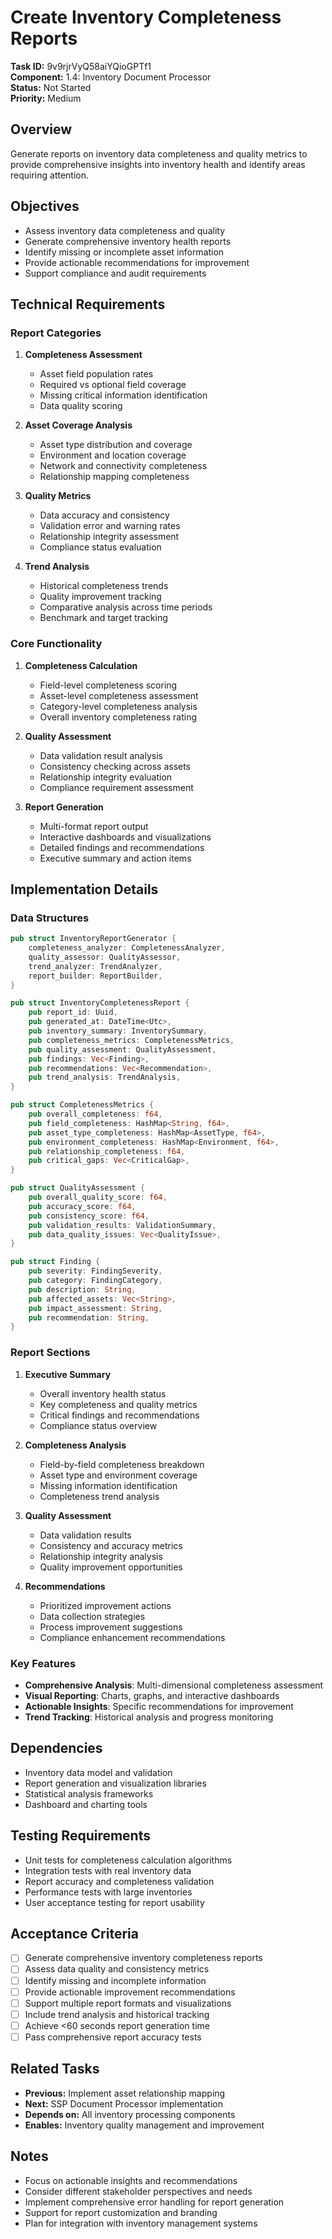 # Create Inventory Completeness Reports

**Task ID:** 9v9rjrVyQ58aiYQioGPTf1  
**Component:** 1.4: Inventory Document Processor  
**Status:** Not Started  
**Priority:** Medium  

## Overview

Generate reports on inventory data completeness and quality metrics to provide comprehensive insights into inventory health and identify areas requiring attention.

## Objectives

- Assess inventory data completeness and quality
- Generate comprehensive inventory health reports
- Identify missing or incomplete asset information
- Provide actionable recommendations for improvement
- Support compliance and audit requirements

## Technical Requirements

### Report Categories
1. **Completeness Assessment**
   - Asset field population rates
   - Required vs optional field coverage
   - Missing critical information identification
   - Data quality scoring

2. **Asset Coverage Analysis**
   - Asset type distribution and coverage
   - Environment and location coverage
   - Network and connectivity completeness
   - Relationship mapping completeness

3. **Quality Metrics**
   - Data accuracy and consistency
   - Validation error and warning rates
   - Relationship integrity assessment
   - Compliance status evaluation

4. **Trend Analysis**
   - Historical completeness trends
   - Quality improvement tracking
   - Comparative analysis across time periods
   - Benchmark and target tracking

### Core Functionality
1. **Completeness Calculation**
   - Field-level completeness scoring
   - Asset-level completeness assessment
   - Category-level completeness analysis
   - Overall inventory completeness rating

2. **Quality Assessment**
   - Data validation result analysis
   - Consistency checking across assets
   - Relationship integrity evaluation
   - Compliance requirement assessment

3. **Report Generation**
   - Multi-format report output
   - Interactive dashboards and visualizations
   - Detailed findings and recommendations
   - Executive summary and action items

## Implementation Details

### Data Structures
```rust
pub struct InventoryReportGenerator {
    completeness_analyzer: CompletenessAnalyzer,
    quality_assessor: QualityAssessor,
    trend_analyzer: TrendAnalyzer,
    report_builder: ReportBuilder,
}

pub struct InventoryCompletenessReport {
    pub report_id: Uuid,
    pub generated_at: DateTime<Utc>,
    pub inventory_summary: InventorySummary,
    pub completeness_metrics: CompletenessMetrics,
    pub quality_assessment: QualityAssessment,
    pub findings: Vec<Finding>,
    pub recommendations: Vec<Recommendation>,
    pub trend_analysis: TrendAnalysis,
}

pub struct CompletenessMetrics {
    pub overall_completeness: f64,
    pub field_completeness: HashMap<String, f64>,
    pub asset_type_completeness: HashMap<AssetType, f64>,
    pub environment_completeness: HashMap<Environment, f64>,
    pub relationship_completeness: f64,
    pub critical_gaps: Vec<CriticalGap>,
}

pub struct QualityAssessment {
    pub overall_quality_score: f64,
    pub accuracy_score: f64,
    pub consistency_score: f64,
    pub validation_results: ValidationSummary,
    pub data_quality_issues: Vec<QualityIssue>,
}

pub struct Finding {
    pub severity: FindingSeverity,
    pub category: FindingCategory,
    pub description: String,
    pub affected_assets: Vec<String>,
    pub impact_assessment: String,
    pub recommendation: String,
}
```

### Report Sections
1. **Executive Summary**
   - Overall inventory health status
   - Key completeness and quality metrics
   - Critical findings and recommendations
   - Compliance status overview

2. **Completeness Analysis**
   - Field-by-field completeness breakdown
   - Asset type and environment coverage
   - Missing information identification
   - Completeness trend analysis

3. **Quality Assessment**
   - Data validation results
   - Consistency and accuracy metrics
   - Relationship integrity analysis
   - Quality improvement opportunities

4. **Recommendations**
   - Prioritized improvement actions
   - Data collection strategies
   - Process improvement suggestions
   - Compliance enhancement recommendations

### Key Features
- **Comprehensive Analysis**: Multi-dimensional completeness assessment
- **Visual Reporting**: Charts, graphs, and interactive dashboards
- **Actionable Insights**: Specific recommendations for improvement
- **Trend Tracking**: Historical analysis and progress monitoring

## Dependencies

- Inventory data model and validation
- Report generation and visualization libraries
- Statistical analysis frameworks
- Dashboard and charting tools

## Testing Requirements

- Unit tests for completeness calculation algorithms
- Integration tests with real inventory data
- Report accuracy and completeness validation
- Performance tests with large inventories
- User acceptance testing for report usability

## Acceptance Criteria

- [ ] Generate comprehensive inventory completeness reports
- [ ] Assess data quality and consistency metrics
- [ ] Identify missing and incomplete information
- [ ] Provide actionable improvement recommendations
- [ ] Support multiple report formats and visualizations
- [ ] Include trend analysis and historical tracking
- [ ] Achieve <60 seconds report generation time
- [ ] Pass comprehensive report accuracy tests

## Related Tasks

- **Previous:** Implement asset relationship mapping
- **Next:** SSP Document Processor implementation
- **Depends on:** All inventory processing components
- **Enables:** Inventory quality management and improvement

## Notes

- Focus on actionable insights and recommendations
- Consider different stakeholder perspectives and needs
- Implement comprehensive error handling for report generation
- Support for report customization and branding
- Plan for integration with inventory management systems
